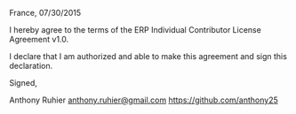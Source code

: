 France, 07/30/2015

I hereby agree to the terms of the ERP Individual Contributor License
Agreement v1.0.

I declare that I am authorized and able to make this agreement and sign this
declaration.

Signed,

Anthony Ruhier <anthony.ruhier@gmail.com> https://github.com/anthony25
